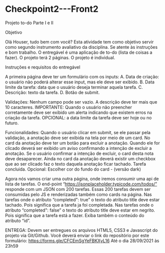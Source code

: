 # Checkpoint2---Front2
Projeto to-do Parte I e II

Objetivo

Olá Houser, tudo bem com você? Esta atividade tem como objetivo servir como segundo instrumento avaliativo da disciplina. Se atente às instruções e bom trabalho. 
O entregável é uma aplicação de to-do (lista de coisas a fazer). O projeto terá 2 páginas. O projeto é individual.
  
Instruções e requisitos do entregável
	
	
A primeira página deve ter um formulário com os inputs: 
 A. Data de criação: o usuário não poderá alterar esse input, mas ele deve ser exibido.
 B. Data limite da tarefa: data que o usuário deseja terminar aquela tarefa.
 C. Descrição: texto da tarefa.
 D. Botão de submit.

Validações:
Nenhum campo pode ser vazio.
A descrição deve ter mais que 10 caracteres.
IMPORTANTE: Quando o usuário não preencher corretamente deve ser exibido um alerta indicando que existem erros na criação da tarefa.
OPCIONAL: a data limite da tarefa deve ser hoje ou no futuro.


Funcionalidades:
Quando o usuário clicar em submit, se ele passar pela validação, a anotação deve ser exibida na tela por meio de um card.
No card da anotação deve ter um botão para excluir a anotação. Quando ele for clicado deverá ser exibido um aviso confirmando a intenção de excluir a anotação. Se o usuário confirmar a intenção de excluir, o card desta nota deve desaparecer.
Ainda no card da anotação deverá existir um checkbox que ao ser clicado faz o texto daquela anotação ficar tachado. Tarefa concluida.
Opcional: Escolher cor do fundo do card - (versão dark)

Agora nós vamos criar uma outra página, onde iremos consumir uma api de lista de tarefas.
  O end-point “https://jsonplaceholder.typicode.com/todos/” responde com um JSON com 200 tarefas. Essas 200 tarefas devem ser consumidas pelo JS e renderizadas também como cards   na página.
  Nas tarefas onde o atributo “completed": true” o texto do atributo title deve estar tachado. Pois significa que a tarefa ja foi completada.
  Nas tarefas onde o atributo “completed": false” o texto do atributo title deve estar em negrito. Pois significa que a tarefa está a fazer. 
  Exiba também o conteúdo do atributo “id”.




ENTREGA:
Devem ser entregues os arquivos HTML5, CSS3 e Javascript do projeto via Git/Github. Você deverá enviar o link do repositório por este formulário: https://forms.gle/CFCEmSgYeFBKXyL16 
Até o dia 28/09/2021 às 23h59
